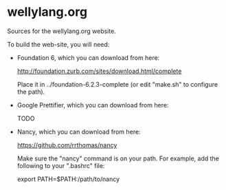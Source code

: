 # wellylang.org
Sources for the wellylang.org website.

To build the web-site, you will need:

 - Foundation 6, which you can download from here:

    http://foundation.zurb.com/sites/download.html/complete

   Place it in ../foundation-6.2.3-complete (or edit "make.sh" to configure the path).

 - Google Prettifier, which you can download from here:

    TODO

 - Nancy, which you can download from here:

    https://github.com/rrthomas/nancy

   Make sure the "nancy" command is on your path. For example, add the following to your ".bashrc" file:

    export PATH=$PATH:/path/to/nancy

